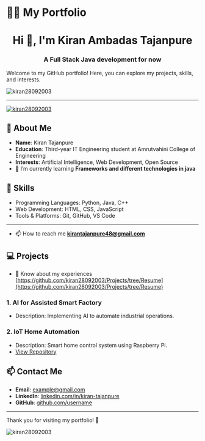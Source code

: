 # 👩‍💻 My Portfolio
<h1 align="center">Hi 👋, I'm Kiran Ambadas Tajanpure</h1>
<h3 align="center">A Full Stack Java development for now</h3>

Welcome to my GitHub portfolio! Here, you can explore my projects, skills, and interests.
<p align="left"> <img src="https://komarev.com/ghpvc/?username=kiran28092003&label=Profile%20views&color=0e75b6&style=flat" alt="kiran28092003" /> </p>

---
<p align="left"> <a href="https://github.com/ryo-ma/github-profile-trophy"><img src="https://github-profile-trophy.vercel.app/?username=kiran28092003" alt="kiran28092003" /></a> </p>

## 🌟 About Me

- **Name**: Kiran Tajanpure  
- **Education**: Third-year IT Engineering student at Amrutvahini College of Engineering  
- **Interests**: Artificial Intelligence, Web Development, Open Source  
- 🌱 I’m currently learning **Frameworks and different technologies in java**

## 🚀 Skills

- Programming Languages: Python, Java, C++  
- Web Development: HTML, CSS, JavaScript  
- Tools & Platforms: Git, GitHub, VS Code  

---
- 📫 How to reach me **kirantajanpure48@gmail.com**

## 💻 Projects
- 📄 Know about my experiences [https://github.com/kiran28092003/Projects/tree/Resume](https://github.com/kiran28092003/Projects/tree/Resume)

### 1. **AI for Assisted Smart Factory**
- Description: Implementing AI to automate industrial operations.
</p>

### 2. **IoT Home Automation**
- Description: Smart home control system using Raspberry Pi.  
- [View Repository](#)


## 📫 Contact Me

- **Email**: [example@gmail.com](mailto:example@gmail.com)  
- **LinkedIn**: [linkedin.com/in/kiran-tajanpure](#)  
- **GitHub**: [github.com/username](#)
---
Thank you for visiting my portfolio! 🌟  
<p><img align="center" src="https://github-readme-streak-stats.herokuapp.com/?user=kiran28092003&" alt="kiran28092003" /></p
